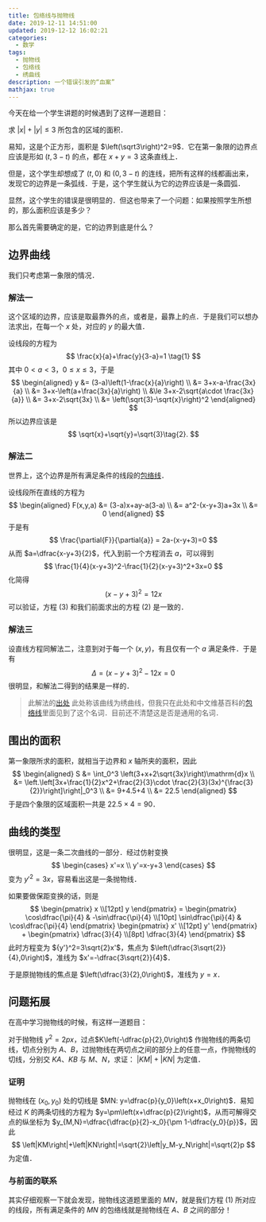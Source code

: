 ```yaml
---
title: 包络线与抛物线
date: 2019-12-11 14:51:00
updated: 2019-12-12 16:02:21
categories:
  - 数学
tags:
  - 抛物线
  - 包络线
  - 绣曲线
description: 一个错误引发的“血案”
mathjax: true
---
```


今天在给一个学生讲题的时候遇到了这样一道题目：

求 $\lvert x \rvert + \lvert y \rvert \le 3$ 所包含的区域的面积．

易知，这是个正方形，面积是 $\left(\sqrt3\right)^2=9$．它在第一象限的边界点应该是形如 $(t,3-t)$ 的点，都在 $x+y=3$ 这条直线上．

但是，这个学生却想成了 $(t,0)$ 和 $(0,3-t)$ 的连线，把所有这样的线都画出来，发现它的边界是一条弧线．于是，这个学生就认为它的边界应该是一条圆弧．

显然，这个学生的错误是很明显的．但这也带来了一个问题：如果按照学生所想的，那么面积应该是多少？

那么首先需要确定的是，它的边界到底是什么？

## 边界曲线

我们只考虑第一象限的情况．

### 解法一

这个区域的边界，应该是取最靠外的点，或者是，最靠上的点．于是我们可以想办法求出，在每一个 $x$ 处，对应的 $y$ 的最大值．

设线段的方程为
$$
\frac{x}{a}+\frac{y}{3-a}=1 \tag{1}
$$
其中 $0<a<3$，$0 \le x \le 3$，于是
$$
\begin{aligned}
       y &= (3-a)\left(1-\frac{x}{a}\right) \\
         &= 3+x-a-\frac{3x}{a} \\
         &= 3+x-\left(a+\frac{3x}{a}\right) \\
         &\le 3+x-2\sqrt{a\cdot \frac{3x}{a}} \\
         &= 3+x-2\sqrt{3x} \\
         &= \left(\sqrt{3}-\sqrt{x}\right)^2
    \end{aligned}
$$
所以边界应该是
$$
\sqrt{x}+\sqrt{y}=\sqrt{3}\tag{2}.
$$

### 解法二

世界上，这个边界是所有满足条件的线段的[包络线][1]．

设线段所在直线的方程为
$$
\begin{aligned}
        F(x,y,a) &= (3-a)x+ay-a(3-a) \\
                 &= a^2-(x-y+3)a+3x \\
                 &= 0
    \end{aligned}
$$
于是有
$$
    \frac{\partial{F}}{\partial{a}} = 2a-(x-y+3)=0
$$
从而 $a=\dfrac{x-y+3}{2}$，代入到前一个方程消去 $a$，可以得到
$$
    \frac{1}{4}(x-y+3)^2-\frac{1}{2}(x-y+3)^2+3x=0
$$
化简得
$$
    (x-y+3)^2=12x \tag{3}
$$
可以验证，方程 $(3)$ 和我们前面求出的方程 $(2)$ 是一致的．

### 解法三

设直线方程同解法二，注意到对于每一个 $(x,y)$，有且仅有一个 $a$ 满足条件．于是有
$$
    \Delta=(x-y+3)^2-12x=0
$$
很明显，和解法二得到的结果是一样的．

> 此解法的[出处][2]
> 此处称该曲线为绣曲线，但我只在此处和中文维基百科的[包络线][3]里面见到了这个名词．目前还不清楚这是否是通用的名词．

## 围出的面积

第一象限所求的面积，就相当于边界和 $x$ 轴所夹的面积，因此
$$
\begin{aligned}
        S &= \int_0^3 \left(3+x+2\sqrt{3x}\right)\mathrm{d}x \\
          &= \left.\left[3x+\frac{1}{2}x^2+\frac{2}{3}\cdot \frac{2}{3}(3x)^{\frac{3}{2}}\right]\right|_0^3 \\
          &= 9+4.5+4 \\
          &= 22.5
    \end{aligned}
$$
于是四个象限的区域面积一共是 $22.5\times 4=90$．

## 曲线的类型

很明显，这是一条二次曲线的一部分．经过仿射变换
$$
    \begin{cases}
        x'=x \\
        y'=x-y+3
    \end{cases}
$$
变为 ${y'}^2=3x$，容易看出这是一条抛物线．

如果要做保距变换的话，则是
$$
\begin{pmatrix}
        x \\[12pt]
        y
    \end{pmatrix} =
    \begin{pmatrix}
        \cos\dfrac{\pi}{4} & -\sin\dfrac{\pi}{4} \\[10pt]
        \sin\dfrac{\pi}{4} & \cos\dfrac{\pi}{4}
    \end{pmatrix}
    \begin{pmatrix}
        x' \\[12pt]
        y'
    \end{pmatrix} +
    \begin{pmatrix}
        \dfrac{3}{4} \\[8pt]
        \dfrac{3}{4}
    \end{pmatrix}
$$
此时方程变为 ${y'}^2=3\sqrt{2}x'$，焦点为 $\left(\dfrac{3\sqrt{2}}{4},0\right)$，准线为 $x'=-\dfrac{3\sqrt{2}}{4}$．

于是原抛物线的焦点是 $\left(\dfrac{3}{2},0\right)$，准线为 $y=x$．

## 问题拓展

在高中学习抛物线的时候，有这样一道题目：

对于抛物线 $y^2=2px$，过点$K\left(-\dfrac{p}{2},0\right)$ 作抛物线的两条切线，切点分别为 $A$、$B$，过抛物线在两切点之间的部分上的任意一点，作抛物线的切线，分别交 $KA$、$KB$ 与 $M$、$N$，求证： $\left|KM\right|+\left|KN\right|$ 为定值．

### 证明

抛物线在 $\left(x_0,y_0\right)$ 处的切线是 $MN: y=\dfrac{p}{y_0}\left(x+x_0\right)$．易知经过 $K$ 的两条切线的方程为 $y=\pm\left(x+\dfrac{p}{2}\right)$，从而可解得交点的纵坐标为 $y_{M,N}=\dfrac{\dfrac{p}{2}-x_0}{\pm 1-\dfrac{y_0}{p}}$，因此
$$
\left|KM\right|+\left|KN\right|=\sqrt{2}\left|y_M-y_N\right|=\sqrt{2}p
$$
为定值．

### 与前面的联系

其实仔细观察一下就会发现，抛物线这道题里面的 $MN$，就是我们方程 $(1)$ 所对应的线段，所有满足条件的 $MN$ 的包络线就是抛物线在 $A$、$B$ 之间的部分！




[1]: https://en.wikipedia.org/wiki/Envelope_(mathematics)
[2]: http://11235813.wikidot.com/geometry:20150927-envelope
[3]: https://zh.wikipedia.org/zh-hans/包络线
